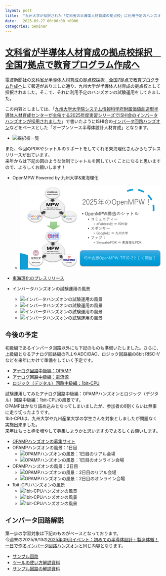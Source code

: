 ```yaml
---
layout: post
title:  "九州大学が採択された「文科省の半導体人材育成の拠点校」に利用予定のハンズオンの試験運用をしてきました。"
date:   2025-09-27 00:00:00 +0900
categories: Seminar
---
```


# [文科省が半導体人材育成の拠点校採択　全国7拠点で教育プログラム作成へ](https://dempa-digital.com/article/688349)
電波新聞社の[文科省が半導体人材育成の拠点校採択　全国7拠点で教育プログラム作成へ](https://dempa-digital.com/article/688349)にて報道がありました通り、九州大学が半導体人材育成の拠点校として採択されました。そこで、それに利用予定のハンズオンの試験運用をしてきました。  

この内容としましては、「[九州大学大学院システム情報科学府附属価値創造型半導体人材育成センターが主催する2025年度実習シリーズでISHI会のインバータハンズオンが採用されました](https://ishi-kai.org/seminar/2025/07/15/Seminar_KyushuUniv_inverter.html)」で書いたようにISHI会の[インバータ回路ハンズオン](https://ishi-kai.org/openmpw/shuttle/tr10/2025/08/01/shuttle_ISHI-Kai_OpenMPW-TR10-2_start.html)などをベースとした「オープンソース半導体設計人材育成」となります。  

- ![採択校一覧](https://dempa-digital.com/wp-content/uploads/2025/09/enSET.jpg)

また、今回のPDKやシャトルのサポートをしてくれる東海理化さんからもプレスリリースが出ています。  
来年からは下記の図のような体制でシャトルを回していくことになると思いますので、よろしくお願いします！  

- OpenMPW Powered by 九州大学&東海理化
    - ![OpenMPW for 東海理化](/assets/images/shuttle/ISHIKAI_OpenMPW_TR10_2.png)
- [東海理化のプレスリリース](https://www.tokai-rika.co.jp/release/file/20250922-1.pdf)

- インバータハンズオンの試験運用の風景
    - ![インバータハンズオンの試験運用の風景](/assets/images/Seminar/kyushuUniv2025_inverter_01.jpg)
    - ![インバータハンズオンの試験運用の風景](/assets/images/Seminar/kyushuUniv2025_inverter_02.jpg)
    - ![インバータハンズオンの試験運用の風景](/assets/images/Seminar/kyushuUniv2025_inverter_03.jpg)
    - ![インバータハンズオンの試験運用の風景](/assets/images/Seminar/kyushuUniv2025_inverter_04.jpg)


## 今後の予定
初級編であるインバータ回路以外にも下記のものも準備いたしました。さらに、上級編となるアナログ回路編のPLLやADC/DAC、ロジック回路編の8bit RISC-Vなどを来年にかけて準備をしていく予定です。  

- [アナログ回路中級編：OPAMP](https://github.com/ishi-kai/openmpw-transistor-level-examples/tree/main/TR10/opamp)
- [アナログ回路中級編：電流源](https://github.com/ishi-kai/openmpw-transistor-level-examples/tree/main/TR10/current-source)
- [ロジック（デジタル）回路中級編：1bit-CPU](https://github.com/ishi-kai/openmpw-transistor-level-examples/tree/main/TR10/1bit-CPU)


試験運用してみたアナログ回路中級編：OPAMPハンズオンとロジック（デジタル）回路中級編：1bit-CPUの風景です。  
OPAMPはかなり詰め込みとなってしまいましたが、参加者の8割くらいは無事に走り切ったようです。  
1bit-CPUは、九州大学や九州産業大学の学生さんを対象としましたが問題なく実施出来ました。  
来年はもっと枠を増やして募集しようかと思いますのでよろしくお願いします。  

- [OPAMPハンズオンの募集サイト](https://ishikai.connpass.com/event/363412/)
- OPAMPハンズオンの風景：1日目
    - ![OPAMPハンズオンの風景：1日目のリアル会場](//assets/images/shuttle/TR10/2025_opamp_handson01.jpg)
    - ![OPAMPハンズオンの風景：1日目のオンライン会場](//assets/images/shuttle/TR10/2025_opamp_handson02.png)
- OPAMPハンズオンの風景：2日目
    - ![OPAMPハンズオンの風景：2日目のリアル会場](//assets/images/shuttle/TR10/2025_opamp_handson03.jpg)
    - ![OPAMPハンズオンの風景：2日目のオンライン会場](//assets/images/shuttle/TR10/2025_opamp_handson04.png)
- 1bit-CPUハンズオンの風景
    - ![1bit-CPUハンズオンの風景](//assets/images/shuttle/TR10/2025_cpu_handson01.jpg)
    - ![1bit-CPUハンズオンの風景](//assets/images/shuttle/TR10/2025_cpu_handson02.jpg)
    - ![1bit-CPUハンズオンの風景](//assets/images/shuttle/TR10/2025_cpu_handson03.jpg)


## インバータ回路解説
第一歩の学習対象は下記のものがベースとなっております。  
今週末の2025/9/13の[2025年09月イベント：初めての半導体設計・製造体験！一日で作るインバータ回路ハンズオン](https://ishikai.connpass.com/event/363093/)と同じ内容となります。  

- [サンプル回路](https://github.com/ishi-kai/OpenRule1umPDK_setupEDA/tree/main/samples/inverter)
- [ツールの使い方解説資料](https://github.com/ishi-kai/OpenRule1umPDK_setupEDA/tree/main/docs)
- [サンプル回路の解説資料](https://github.com/3zki/lsi1_analog1/blob/main/analog_tutorial_jp.pdf)
